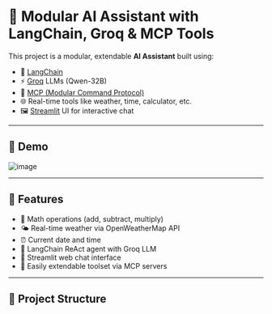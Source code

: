 # 🤖 Modular AI Assistant with LangChain, Groq & MCP Tools

This project is a modular, extendable **AI Assistant** built using:

- 🧠 [LangChain](https://www.langchain.com/)
- ⚡ [Groq](https://console.groq.com/) LLMs (Qwen-32B)
- 🔌 [MCP (Modular Command Protocol)](https://github.com/langchain-ai/mcp)
- 🌐 Real-time tools like weather, time, calculator, etc.
- 🖼️ [Streamlit](https://streamlit.io/) UI for interactive chat

---

## 📸 Demo

![image](https://github.com/user-attachments/assets/fa92f09f-0aba-4649-b22d-a438ff7736b5)


---

## 🧰 Features

- 🧮 Math operations (add, subtract, multiply)
- 🌤️ Real-time weather via OpenWeatherMap API
- ⏰ Current date and time
- 🧠 LangChain ReAct agent with Groq LLM
- 💬 Streamlit web chat interface
- 🔌 Easily extendable toolset via MCP servers

---

## 📂 Project Structure

